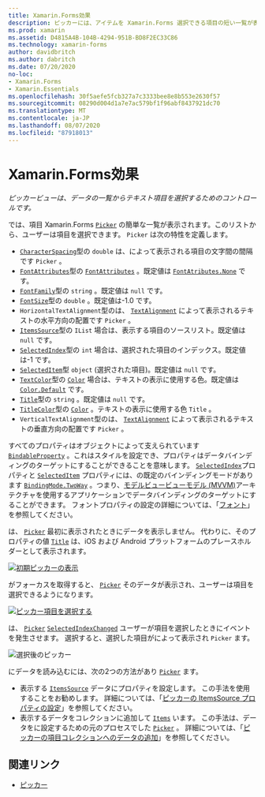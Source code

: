 ```yaml
---
title: Xamarin.Forms効果
description: ピッカーには、アイテムを Xamarin.Forms 選択できる項目の短い一覧が表示されます。 この記事では、ピッカークラスを使用して、データの一覧からテキスト項目を選択する方法について説明します。
ms.prod: xamarin
ms.assetid: D4815A4B-104B-4294-951B-BD8F2EC33C86
ms.technology: xamarin-forms
author: davidbritch
ms.author: dabritch
ms.date: 07/20/2020
no-loc:
- Xamarin.Forms
- Xamarin.Essentials
ms.openlocfilehash: 30f5aefe5fcb327a7c3333bee8e8b553e2630f57
ms.sourcegitcommit: 08290d004d1a7e7ac579bf1f96abf8437921dc70
ms.translationtype: MT
ms.contentlocale: ja-JP
ms.lasthandoff: 08/07/2020
ms.locfileid: "87918013"
---
```

# <a name="no-locxamarinforms-picker"></a>Xamarin.Forms効果

_ピッカービューは、データの一覧からテキスト項目を選択するためのコントロールです。_

では、項目 Xamarin.Forms [`Picker`](xref:Xamarin.Forms.Picker) の簡単な一覧が表示されます。このリストから、ユーザーは項目を選択できます。 `Picker` は次の特性を定義します。

- [`CharacterSpacing`](xref:Xamarin.Forms.Picker.CharacterSpacing)型の `double` は、によって表示される項目の文字間の間隔です `Picker` 。
- [`FontAttributes`](xref:Xamarin.Forms.Picker.FontAttributes)型の [`FontAttributes`](xref:Xamarin.Forms.FontAttributes) 。既定値は [`FontAtributes.None`](xref:Xamarin.Forms.FontAttributes.None) です。
- [`FontFamily`](xref:Xamarin.Forms.Picker.FontFamily)型の `string` 。既定値は `null` です。
- [`FontSize`](xref:Xamarin.Forms.Picker.FontSize)型の `double` 。既定値は-1.0 です。
- `HorizontalTextAlignment`型のは、 [`TextAlignment`](xref:Xamarin.Forms.TextAlignment) によって表示されるテキストの水平方向の配置です `Picker` 。
- [`ItemsSource`](xref:Xamarin.Forms.Picker.ItemsSource)型の `IList` 場合は、表示する項目のソースリスト。既定値は `null` です。
- [`SelectedIndex`](xref:Xamarin.Forms.Picker.SelectedIndex)型の `int` 場合は、選択された項目のインデックス。既定値は-1 です。
- [`SelectedItem`](xref:Xamarin.Forms.Picker.SelectedItem)型 `object` (選択された項目)。既定値は `null` です。
- [`TextColor`](xref:Xamarin.Forms.Picker.TextColor)型の [`Color`](xref:Xamarin.Forms.Color) 場合は、テキストの表示に使用する色。既定値は [`Color.Default`](xref:Xamarin.Forms.Color.Default) です。
- [`Title`](xref:Xamarin.Forms.Picker.Title)型の `string` 。既定値は `null` です。
- [`TitleColor`](xref:Xamarin.Forms.Picker.TitleColor)型の [`Color`](xref:Xamarin.Forms.Color) 。テキストの表示に使用する色 `Title` 。
- `VerticalTextAlignment`型のは、 [`TextAlignment`](xref:Xamarin.Forms.TextAlignment) によって表示されるテキストの垂直方向の配置です `Picker` 。

すべてのプロパティはオブジェクトによって支えられています [`BindableProperty`](xref:Xamarin.Forms.BindableProperty) 。これはスタイルを設定でき、プロパティはデータバインディングのターゲットにすることができることを意味します。 [`SelectedIndex`](xref:Xamarin.Forms.Picker.SelectedIndex)プロパティと [`SelectedItem`](xref:Xamarin.Forms.Picker.SelectedItem) プロパティには、の既定のバインディングモードがあります [`BindingMode.TwoWay`](xref:Xamarin.Forms.BindingMode.TwoWay) 。つまり、[モデルビュービューモデル (MVVM)](~/xamarin-forms/enterprise-application-patterns/mvvm.md)アーキテクチャを使用するアプリケーションでデータバインディングのターゲットにすることができます。 フォントプロパティの設定の詳細については、「[フォント](~/xamarin-forms/user-interface/text/fonts.md)」を参照してください。

は、 [`Picker`](xref:Xamarin.Forms.Picker) 最初に表示されたときにデータを表示しません。 代わりに、そのプロパティの値 [`Title`](xref:Xamarin.Forms.Picker.Title) は、iOS および Android プラットフォームのプレースホルダーとして表示されます。

[![初期ピッカーの表示](images/picker-initial.png)](images/picker-initial-large.png#lightbox "初期ピッカーの表示")

がフォーカスを取得すると、 [`Picker`](xref:Xamarin.Forms.Picker) そのデータが表示され、ユーザーは項目を選択できるようになります。

[![ピッカー項目を選択する](images/picker-selection.png)](images/picker-selection-large.png#lightbox "ピッカー項目を選択する")

は、 [`Picker`](xref:Xamarin.Forms.Picker) [`SelectedIndexChanged`](xref:Xamarin.Forms.Picker.SelectedIndexChanged) ユーザーが項目を選択したときにイベントを発生させます。 選択すると、選択した項目がによって表示され `Picker` ます。

![選択後のピッカー](images/picker-after-selection.png)

にデータを読み込むには、次の2つの方法があり [`Picker`](xref:Xamarin.Forms.Picker) ます。

- 表示する [`ItemsSource`](xref:Xamarin.Forms.Picker.ItemsSource) データにプロパティを設定します。 この手法を使用することをお勧めします。 詳細については、「[ピッカーの ItemsSource プロパティの設定](populating-itemssource.md)」を参照してください。
- 表示するデータをコレクションに追加して [`Items`](xref:Xamarin.Forms.Picker.Items) います。 この手法は、データをに設定するための元のプロセスでした [`Picker`](xref:Xamarin.Forms.Picker) 。 詳細については、「[ピッカーの項目コレクションへのデータの追加](populating-items.md)」を参照してください。

## <a name="related-links"></a>関連リンク

- [ピッカー](xref:Xamarin.Forms.Picker)
